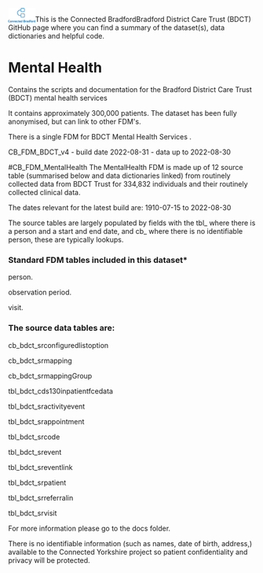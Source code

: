<a href="https://www.bradfordresearch.nhs.uk/our-research-teams/connected-bradford/">
  <img align="left" alt="ConnectedBradford" width="55px" src="https://github.com/ShoreRob1/Images/blob/main/CB%20logo%201.png?raw=true" />
</a>

This is the Connected BradfordBradford District Care Trust (BDCT) GitHub page where you can find a summary of the dataset(s), data dictionaries and helpful code.

# Mental Health 

Contains the scripts and documentation for the Bradford District Care Trust (BDCT) mental health services 

It contains approximately 300,000 patients. The dataset has been fully anonymised, but can link to other FDM's.

There is a single FDM for BDCT Mental Health Services . 

CB_FDM_BDCT_v4 - build date 2022-08-31 - data up to 2022-08-30


#CB_FDM_MentalHealth
The  MentalHealth FDM is made up of 12 source table (summarised below and data dictionaries linked) from routinely collected data from BDCT Trust for 334,832
individuals and their routinely collected clinical data. 

The dates relevant for the latest build are: 1910-07-15	to 2022-08-30


The source tables are largely populated by fields with the tbl_ where there is a person and a start and end date, and cb_ where there is no identifiable person, these are typically lookups.

### Standard FDM tables included in this dataset*
person.

observation period.

visit.

### The source data tables are: 

cb_bdct_srconfiguredlistoption

cb_bdct_srmapping

cb_bdct_srmappingGroup

tbl_bdct_cds130inpatientfcedata

tbl_bdct_sractivityevent

tbl_bdct_srappointment

tbl_bdct_srcode

tbl_bdct_srevent

tbl_bdct_sreventlink

tbl_bdct_srpatient

tbl_bdct_srreferralin

tbl_bdct_srvisit

For more information please go to the docs folder. 

There is no identifiable information (such as names, date of birth, address,) available to the Connected Yorkshire project so patient confidentiality and privacy will be protected.

